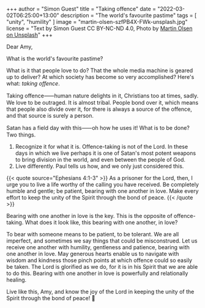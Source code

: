 +++
author = "Simon Guest"
title = "Taking offence"
date = "2022-03-02T06:25:00+13:00"
description = "The world's favourite pastime"
tags = [ "unity", "humility" ]
image = "martin-olsen-szfPB4X-FWk-unsplash.jpg"
license = "Text by Simon Guest CC BY-NC-ND 4.0, Photo by [Martin Olsen on Unsplash](https://unsplash.com/photos/szfPB4X-FWk)"
+++

Dear Amy,

What is the world's favourite pastime?

What is it that people love to do? That the whole media machine is geared up to deliver? At which society has become so very accomplished? Here's what: _taking offence_.

Taking offence⸺human nature delights in it, Christians too at times, sadly. We love to be outraged. It is almost tribal. People bond over it, which means that people also divide over it, for there is always a source of the offence, and that source is surely a person.

Satan has a field day with this⸺oh how he uses it! What is to be done? Two things.

1. Recognize it for what it is. Offence-taking is not of the Lord. In these days in which we live perhaps it is one of Satan's most potent weapons to bring division in the world, and even between the people of God.
2. Live differently. Paul tells us how, and we only just considered this.

{{< quote source="Ephesians 4:1-3" >}}
As a prisoner for the Lord, then, I urge you to live a life worthy of the calling you have received. Be completely humble and gentle; be patient, bearing with one another in love. Make every effort to keep the unity of the Spirit through the bond of peace.
{{< /quote >}}

Bearing with one another in love is the key. This is the opposite of offence-taking. What does it look like, this bearing with one another, in love?

To bear with someone means to be patient, to be tolerant. We are all imperfect, and sometimes we say things that could be misconstrued. Let us receive one another with humility, gentleness and patience, bearing with one another in love. May generous hearts enable us to navigate with wisdom and kindness those pinch points at which offence could so easily be taken. The Lord is glorified as we do, for it is in his Spirit that we are able to do this. Bearing with one another in love is powerfully and relationally healing.

Live like this, Amy, and know the joy of the Lord in keeping the unity of the Spirit through the bond of peace! 🙏
